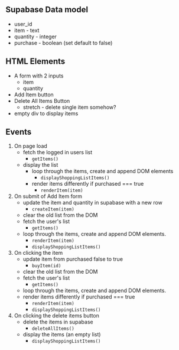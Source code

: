 ## Supabase Data model
  - user_id
  - item - text
  - quantity - integer
  - purchase - boolean (set default to false)

## HTML Elements
  - A form with 2 inputs
    * item
    * quantity
  - Add Item button
  - Delete All Items Button
    * stretch - delete single item somehow?
  - empty div to display items

## Events
1. On page load 
    * fetch the logged in users list 
        - `getItems()`
    * display the list
        - loop through the items, create and append DOM elements 
          - `displayShoppingListItems()`
        - render items differently if purchased === true 
          - `renderItem(item)`
2. On submit of Add Item form 
    * update the item and quantity in supabase with a new row
       - `createItem(item)`
    * clear the old list from the DOM
    * fetch the user's list
        - `getItems()`
    * loop through the items, create and append DOM elements.
        - `renderItem(item)`
        - `displayShoppingListItems()`
3. On clicking the item
    * update item from purchased false to true
        - `buyItem(id)`
    * clear the old list from the DOM
    * fetch the user's list
        - `getItems()`
    * loop through the items, create and append DOM elements.
    * render items differently if purchased === true
        - `renderItem(item)`
        - `displayShoppingListItems()`
4. On clicking the delete items button
    * delete the items in supabase
        - `deleteAllItems()`
    * display the items (an empty list)
        - `displayShoppingListItems()`
